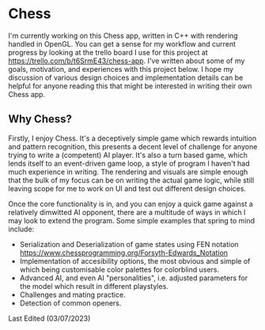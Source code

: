 # Chess
I'm currently working on this Chess app, written in C++ with rendering handled in OpenGL. You can get a sense for my workflow and current progress by looking at the trello board I use for this project at https://trello.com/b/t6SrmE43/chess-app. I've written about some of my goals, motivation, and experiences with this project below. I hope my discussion of various design choices and implementation details can be helpful for anyone reading this that might be interested in writing their own Chess app.

## Why Chess?
Firstly, I enjoy Chess. It's a deceptively simple game which rewards intuition and pattern recognition, this presents a decent level of challenge for anyone trying to write a (competent) AI player. It's also a turn based game, which lends itself to an event-driven game loop, a style of program I haven't had much experience in writing. The rendering and visuals are simple enough that the bulk of my focus can be on writing the actual game logic, while still leaving scope for me to work on UI and test out different design choices.

Once the core functionality is in, and you can enjoy a quick game against a relatively dimwitted AI opponent, there are a multitude of ways in which I may look to extend the program. Some simple examples that spring to mind include:
- Serialization and Deserialization of game states using FEN notation https://www.chessprogramming.org/Forsyth-Edwards_Notation
- Implementation of accesibility options, the most obvious and simple of which being customisable color palettes for colorblind users.
- Advanced AI, and even AI "personalities", i.e. adjusted parameters for the model which result in different playstyles.
- Challenges and mating practice.
- Detection of common openers.

Last Edited (03/07/2023)
